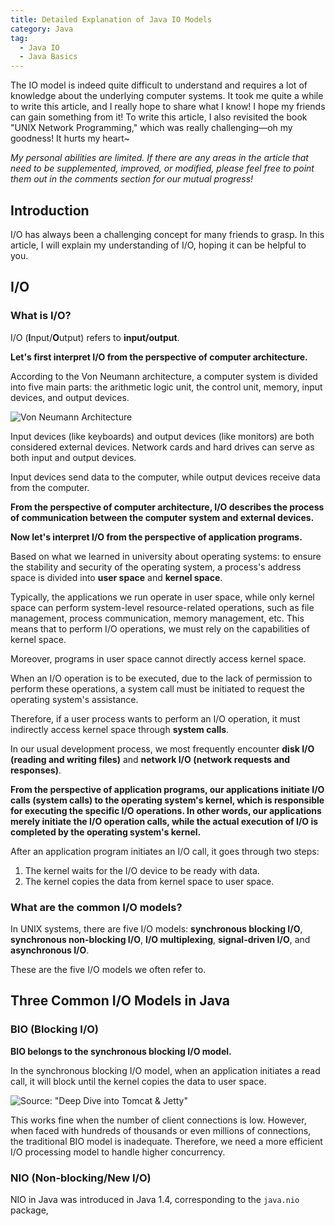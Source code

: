 ```yaml
---
title: Detailed Explanation of Java IO Models
category: Java
tag:
  - Java IO
  - Java Basics
---
```


The IO model is indeed quite difficult to understand and requires a lot of knowledge about the underlying computer systems. It took me quite a while to write this article, and I really hope to share what I know! I hope my friends can gain something from it! To write this article, I also revisited the book "UNIX Network Programming," which was really challenging—oh my goodness! It hurts my heart~

_My personal abilities are limited. If there are any areas in the article that need to be supplemented, improved, or modified, please feel free to point them out in the comments section for our mutual progress!_

## Introduction

I/O has always been a challenging concept for many friends to grasp. In this article, I will explain my understanding of I/O, hoping it can be helpful to you.

## I/O

### What is I/O?

I/O (**I**nput/**O**utput) refers to **input/output**.

**Let's first interpret I/O from the perspective of computer architecture.**

According to the Von Neumann architecture, a computer system is divided into five main parts: the arithmetic logic unit, the control unit, memory, input devices, and output devices.

![Von Neumann Architecture](https://oss.javaguide.cn/github/javaguide/java/io/watermark,type_ZmFuZ3poZW5naGVpdGk,shadow_10,text_aHR0cHM6Ly9pcy1jbG91ZC5ibG9nLmNzZG4ubmV0,size_16,color_FFFFFF,t_70.jpeg)

Input devices (like keyboards) and output devices (like monitors) are both considered external devices. Network cards and hard drives can serve as both input and output devices.

Input devices send data to the computer, while output devices receive data from the computer.

**From the perspective of computer architecture, I/O describes the process of communication between the computer system and external devices.**

**Now let's interpret I/O from the perspective of application programs.**

Based on what we learned in university about operating systems: to ensure the stability and security of the operating system, a process's address space is divided into **user space** and **kernel space**.

Typically, the applications we run operate in user space, while only kernel space can perform system-level resource-related operations, such as file management, process communication, memory management, etc. This means that to perform I/O operations, we must rely on the capabilities of kernel space.

Moreover, programs in user space cannot directly access kernel space.

When an I/O operation is to be executed, due to the lack of permission to perform these operations, a system call must be initiated to request the operating system's assistance.

Therefore, if a user process wants to perform an I/O operation, it must indirectly access kernel space through **system calls**.

In our usual development process, we most frequently encounter **disk I/O (reading and writing files)** and **network I/O (network requests and responses)**.

**From the perspective of application programs, our applications initiate I/O calls (system calls) to the operating system's kernel, which is responsible for executing the specific I/O operations. In other words, our applications merely initiate the I/O operation calls, while the actual execution of I/O is completed by the operating system's kernel.**

After an application program initiates an I/O call, it goes through two steps:

1. The kernel waits for the I/O device to be ready with data.
1. The kernel copies the data from kernel space to user space.

### What are the common I/O models?

In UNIX systems, there are five I/O models: **synchronous blocking I/O**, **synchronous non-blocking I/O**, **I/O multiplexing**, **signal-driven I/O**, and **asynchronous I/O**.

These are the five I/O models we often refer to.

## Three Common I/O Models in Java

### BIO (Blocking I/O)

**BIO belongs to the synchronous blocking I/O model.**

In the synchronous blocking I/O model, when an application initiates a read call, it will block until the kernel copies the data to user space.

![Source: "Deep Dive into Tomcat & Jetty"](https://oss.javaguide.cn/p3-juejin/6a9e704af49b4380bb686f0c96d33b81~tplv-k3u1fbpfcp-watermark.png)

This works fine when the number of client connections is low. However, when faced with hundreds of thousands or even millions of connections, the traditional BIO model is inadequate. Therefore, we need a more efficient I/O processing model to handle higher concurrency.

### NIO (Non-blocking/New I/O)

NIO in Java was introduced in Java 1.4, corresponding to the `java.nio` package,
